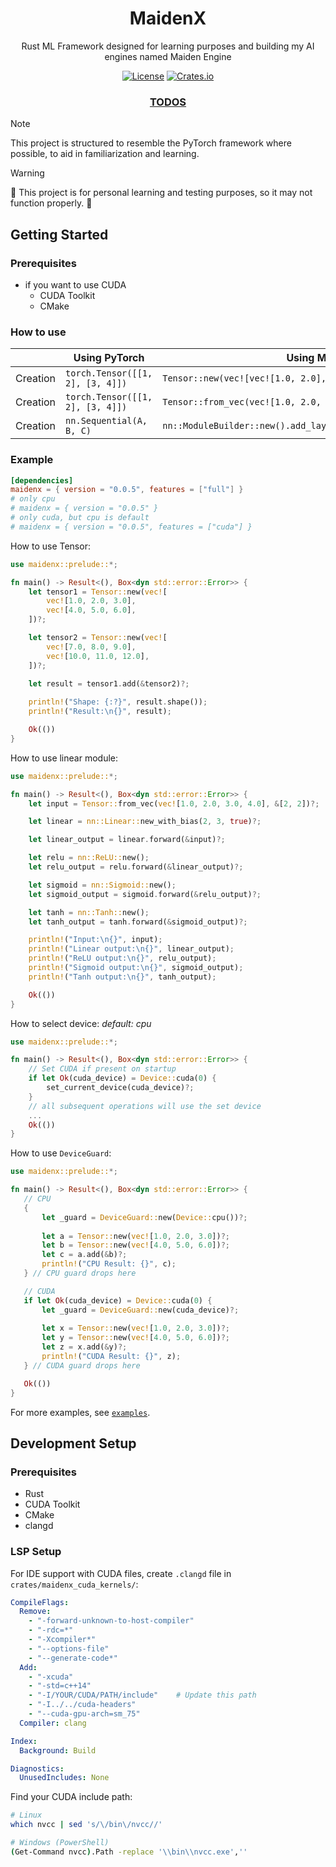 <div align="center">
    <h1>MaidenX</h1>
    <p>Rust ML Framework designed for learning purposes and building my AI engines named Maiden Engine</p>
    
[![License](https://img.shields.io/badge/license-MIT%2FApache-blue.svg)](https://github.com/miniex/maidenx#license)
[![Crates.io](https://img.shields.io/crates/v/maidenx.svg)](https://crates.io/crates/maidenx)
    <h3>
        <a href="TODOS.md">TODOS</a>
    </h3>
</div>

> [!NOTE]  
> This project is structured to resemble the PyTorch framework where possible, to aid in familiarization and learning.

> [!WARNING]
> 🚧 This project is for personal learning and testing purposes, so it may not function properly. 🚧

## Getting Started

### Prerequisites

- if you want to use CUDA
    - CUDA Toolkit
    - CMake

### How to use

|            | Using PyTorch                            | Using MaidenX                                                         |
|------------|------------------------------------------|-----------------------------------------------------------------------|
| Creation   | `torch.Tensor([[1, 2], [3, 4]])`         | `Tensor::new(vec![vec![1.0, 2.0], vec![3.0, 4.0]])`                   |
| Creation   | `torch.Tensor([[1, 2], [3, 4]])`         | `Tensor::from_vec(vec![1.0, 2.0, 3.0, 4.0], &[2, 2])`                 |
| Creation   | `nn.Sequential(A, B, C)`                 | `nn::ModuleBuilder::new().add_layer(A).add_layer(B).add_layer(C)`     |

### Example

```toml
[dependencies]
maidenx = { version = "0.0.5", features = ["full"] }
# only cpu
# maidenx = { version = "0.0.5" }
# only cuda, but cpu is default
# maidenx = { version = "0.0.5", features = ["cuda"] }
```

How to use Tensor:

```rust
use maidenx::prelude::*;

fn main() -> Result<(), Box<dyn std::error::Error>> {
    let tensor1 = Tensor::new(vec![
        vec![1.0, 2.0, 3.0],
        vec![4.0, 5.0, 6.0],
    ])?;

    let tensor2 = Tensor::new(vec![
        vec![7.0, 8.0, 9.0],
        vec![10.0, 11.0, 12.0],
    ])?;

    let result = tensor1.add(&tensor2)?;
    
    println!("Shape: {:?}", result.shape());
    println!("Result:\n{}", result);

    Ok(())
}
```

How to use linear module:
```rust
use maidenx::prelude::*;

fn main() -> Result<(), Box<dyn std::error::Error>> {
    let input = Tensor::from_vec(vec![1.0, 2.0, 3.0, 4.0], &[2, 2])?;

    let linear = nn::Linear::new_with_bias(2, 3, true)?;

    let linear_output = linear.forward(&input)?;

    let relu = nn::ReLU::new();
    let relu_output = relu.forward(&linear_output)?;

    let sigmoid = nn::Sigmoid::new();
    let sigmoid_output = sigmoid.forward(&relu_output)?;

    let tanh = nn::Tanh::new();
    let tanh_output = tanh.forward(&sigmoid_output)?;

    println!("Input:\n{}", input);
    println!("Linear output:\n{}", linear_output);
    println!("ReLU output:\n{}", relu_output);
    println!("Sigmoid output:\n{}", sigmoid_output);
    println!("Tanh output:\n{}", tanh_output);

    Ok(())
}
```

How to select device:
*default: cpu*

```rust
use maidenx::prelude::*;

fn main() -> Result<(), Box<dyn std::error::Error>> {
    // Set CUDA if present on startup
    if let Ok(cuda_device) = Device::cuda(0) {
        set_current_device(cuda_device)?;
    }
    // all subsequent operations will use the set device
    ...
    Ok(())
}
```

How to use `DeviceGuard`:

```rust
use maidenx::prelude::*;

fn main() -> Result<(), Box<dyn std::error::Error>> {
   // CPU
   {
       let _guard = DeviceGuard::new(Device::cpu())?;
       
       let a = Tensor::new(vec![1.0, 2.0, 3.0])?;
       let b = Tensor::new(vec![4.0, 5.0, 6.0])?;
       let c = a.add(&b)?;
       println!("CPU Result: {}", c);
   } // CPU guard drops here

   // CUDA 
   if let Ok(cuda_device) = Device::cuda(0) {
       let _guard = DeviceGuard::new(cuda_device)?;
       
       let x = Tensor::new(vec![1.0, 2.0, 3.0])?;
       let y = Tensor::new(vec![4.0, 5.0, 6.0])?;
       let z = x.add(&y)?;
       println!("CUDA Result: {}", z);
   } // CUDA guard drops here

   Ok(())
}
```

For more examples, see [`examples`](examples/).

## Development Setup

### Prerequisites

- Rust
- CUDA Toolkit
- CMake
- clangd


### LSP Setup

For IDE support with CUDA files, create `.clangd` file in `crates/maidenx_cuda_kernels/`:

```yaml
CompileFlags:
  Remove: 
    - "-forward-unknown-to-host-compiler"
    - "-rdc=*"
    - "-Xcompiler*"
    - "--options-file"
    - "--generate-code*"
  Add: 
    - "-xcuda"
    - "-std=c++14"
    - "-I/YOUR/CUDA/PATH/include"    # Update this path
    - "-I../../cuda-headers"
    - "--cuda-gpu-arch=sm_75"
  Compiler: clang

Index:
  Background: Build

Diagnostics:
  UnusedIncludes: None
```

Find your CUDA include path:

```bash
# Linux
which nvcc | sed 's/\/bin\/nvcc//'

# Windows (PowerShell)
(Get-Command nvcc).Path -replace '\\bin\\nvcc.exe',''
```
